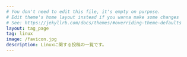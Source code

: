 ```yaml
---
# You don't need to edit this file, it's empty on purpose.
# Edit theme's home layout instead if you wanna make some changes
# See: https://jekyllrb.com/docs/themes/#overriding-theme-defaults
layout: tag_page
tag: linux
image: /favicon.jpg
description: Linuxに関する投稿の一覧です。
---
```

